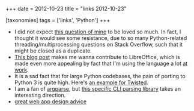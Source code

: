 +++
date = 2012-10-23
title = "links 2012-10-23"

[taxonomies]
tags = ['links', 'Python']
+++

-   I did not expect [this question of mine] to be loved so much. In
    fact, I thought it would see some resistance, due to so many
    Python-related threading/multiprocessing questions on Stack
    Overflow, such that it might be closed as a duplicate.
-   [This blog post] makes me wanna contribute to LibreOffice, which is
    made even more appealing by fact that I'm using the language a lot
    [at work].
-   It is a sad fact that for large Python codebases, the pain of
    porting to Python 3 is quite high. Here's [an example for Twisted].
-   I am a fan of [argparse], but [this specific CLI parsing library]
    takes an interesting direction.
-   [great web app design advice]

  [this question of mine]: http://stackoverflow.com/q/11942654/321731
  [This blog post]: http://people.gnome.org/~michael/blog/2012-08-08-libreoffice-3-6-0.html
  [at work]: http://tshepang.net/me-got-meself-another-coding-job
  [an example for Twisted]: http://vperic.blogspot.com/2012/08/bootstrapping-trial-in-python-3.html
  [argparse]: http://docs.python.org/dev/library/argparse
  [this specific CLI parsing library]: https://github.com/docopt/docopt
  [great web app design advice]: http://www.codinghorror.com/blog/2012/10/judging-websites.html
